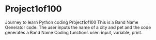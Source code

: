 # Project1of100
Journey to learn Python coding Project1of100
This is a Band Name Generator code. The user inputs the name of a city and pet and the code generates a Band Name
Coding functions user: input, variable, print.
